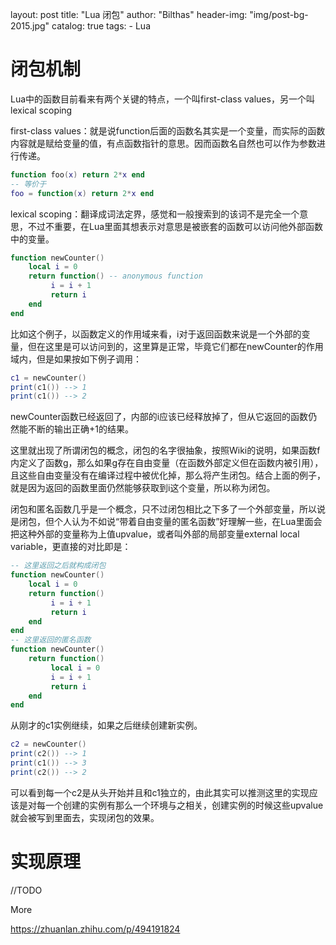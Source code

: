 layout:         post
title:          "Lua 闭包"
author:         "Bilthas"
header-img:     "img/post-bg-2015.jpg"
catalog:        true
tags:
    - Lua

# 闭包机制

Lua中的函数目前看来有两个关键的特点，一个叫first-class values，另一个叫lexical scoping

first-class values：就是说function后面的函数名其实是一个变量，而实际的函数内容就是赋给变量的值，有点函数指针的意思。因而函数名自然也可以作为参数进行传递。

```lua
function foo(x) return 2*x end
-- 等价于
foo = function(x) return 2*x end
```

lexical scoping：翻译成词法定界，感觉和一般搜索到的该词不是完全一个意思，不过不重要，在Lua里面其想表示对意思是被嵌套的函数可以访问他外部函数中的变量。

```lua
function newCounter() 
    local i = 0 
    return function() -- anonymous function 
         i = i + 1 
         return i 
    end 
end
```

比如这个例子，以函数定义的作用域来看，i对于返回函数来说是一个外部的变量，但在这里是可以访问到的，这里算是正常，毕竟它们都在newCounter的作用域内，但是如果按如下例子调用：


```lua
c1 = newCounter() 
print(c1()) --> 1 
print(c1()) --> 2 
```

newCounter函数已经返回了，内部的i应该已经释放掉了，但从它返回的函数仍然能不断的输出正确+1的结果。

这里就出现了所谓闭包的概念，闭包的名字很抽象，按照Wiki的说明，如果函数f内定义了函数g，那么如果g存在自由变量（在函数外部定义但在函数内被引用），且这些自由变量没有在编译过程中被优化掉，那么将产生闭包。结合上面的例子，就是因为返回的函数里面仍然能够获取到i这个变量，所以称为闭包。

闭包和匿名函数几乎是一个概念，只不过闭包相比之下多了一个外部变量，所以说是闭包，但个人认为不如说“带着自由变量的匿名函数”好理解一些，在Lua里面会把这种外部的变量称为上值upvalue，或者叫外部的局部变量external local variable，更直接的对比即是：

```lua
-- 这里返回之后就构成闭包
function newCounter() 
    local i = 0 
    return function() 
         i = i + 1 
         return i 
    end 
end
-- 这里返回的匿名函数
function newCounter() 
    return function()
         local i = 0 
         i = i + 1 
         return i 
    end 
end
```

从刚才的c1实例继续，如果之后继续创建新实例。

```lua
c2 = newCounter() 
print(c2()) --> 1 
print(c1()) --> 3 
print(c2()) --> 2
```

可以看到每一个c2是从头开始并且和c1独立的，由此其实可以推测这里的实现应该是对每一个创建的实例有那么一个环境与之相关，创建实例的时候这些upvalue就会被写到里面去，实现闭包的效果。

# 实现原理

//TODO



More

https://zhuanlan.zhihu.com/p/494191824
